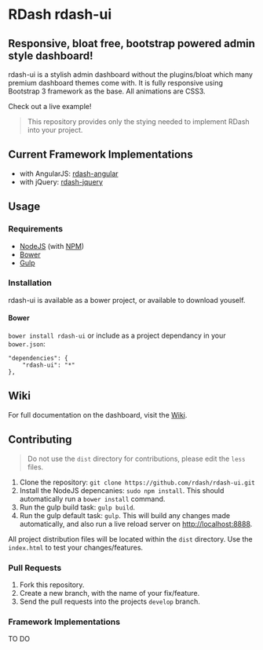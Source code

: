 # RDash rdash-ui
## Responsive, bloat free, bootstrap powered admin style dashboard!

rdash-ui is a stylish admin dashboard without the plugins/bloat which many premium dashboard themes come with. It is fully responsive using Bootstrap 3 framework as the base. All animations are CSS3.

Check out a live example!

> This repository provides only the stying needed to implement RDash into your project.

## Current Framework Implementations

* with AngularJS: [rdash-angular](https://github.com/rdash/rdash-angular)
* with jQuery: [rdash-jquery](https://github.com/rdash/rdash-jquery)

## Usage
### Requirements
* [NodeJS](http://nodejs.org/) (with [NPM](https://www.npmjs.org/))
* [Bower](http://bower.io)
* [Gulp](http://bower.io)

### Installation
rdash-ui is available as a bower project, or available to download youself.

#### Bower
`bower install rdash-ui`
or include as a project dependancy in your `bower.json`:
```
"dependencies": {
    "rdash-ui": "*"
},
```

## Wiki
For full documentation on the dashboard, visit the [Wiki]().

## Contributing
> Do not use the `dist` directory for contributions, please edit the `less` files.

1. Clone the repository: `git clone https://github.com/rdash/rdash-ui.git`
2. Install the NodeJS depencanies: `sudo npm install`. This should automatically run a `bower install` command.
3. Run the gulp build task: `gulp build`.
4. Run the gulp default task: `gulp`. This will build any changes made automatically, and also run a live reload server on [http://localhost:8888](http://localhost:8080).

All project distribution files will be located within the `dist` directory. Use the `index.html` to test your changes/features.

### Pull Requests
1. Fork this repository.
2. Create a new branch, with the name of your fix/feature.
3. Send the pull requests into the projects `develop` branch.

### Framework Implementations
TO DO

